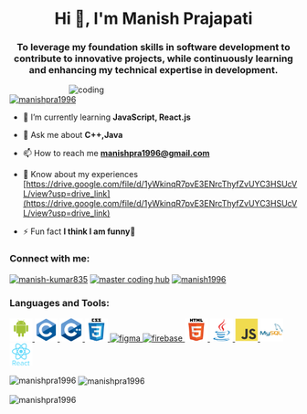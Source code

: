 <h1 align="center">Hi 👋, I'm Manish Prajapati</h1>
<h3 align="center">To leverage my foundation skills in software development to contribute to innovative projects, while continuously learning and enhancing my technical expertise in development.</h3>

<image align="right" alt="coding" width="400" src="https://www.google.com/url?sa=i&url=https%3A%2F%2Fgithub.com%2Frudrabarad%2FGifs&psig=AOvVaw0tskepRBLJ7vsokLpGi10o&ust=1721135859748000&source=images&cd=vfe&opi=89978449&ved=0CBAQjRxqFwoTCJD43vOQqYcDFQAAAAAdAAAAABAE">

<p align="left"> <a href="https://github.com/ryo-ma/github-profile-trophy"><img src="https://github-profile-trophy.vercel.app/?username=manishpra1996" alt="manishpra1996" /></a> </p>

- 🌱 I’m currently learning **JavaScript, React.js**

- 💬 Ask me about **C++,Java**

- 📫 How to reach me **manishpra1996@gmail.com**

- 📄 Know about my experiences [https://drive.google.com/file/d/1yWkinqR7pvE3ENrcThyfZvUYC3HSUcVL/view?usp=drive_link](https://drive.google.com/file/d/1yWkinqR7pvE3ENrcThyfZvUYC3HSUcVL/view?usp=drive_link)

- ⚡ Fun fact **I think I am funny🤩**

<h3 align="left">Connect with me:</h3>
<p align="left">
<a href="https://linkedin.com/in/manish-kumar835" target="blank"><img align="center" src="https://raw.githubusercontent.com/rahuldkjain/github-profile-readme-generator/master/src/images/icons/Social/linked-in-alt.svg" alt="manish-kumar835" height="30" width="40" /></a>
<a href="https://www.youtube.com/c/master coding hub" target="blank"><img align="center" src="https://raw.githubusercontent.com/rahuldkjain/github-profile-readme-generator/master/src/images/icons/Social/youtube.svg" alt="master coding hub" height="30" width="40" /></a>
<a href="https://www.leetcode.com/manish1996" target="blank"><img align="center" src="https://raw.githubusercontent.com/rahuldkjain/github-profile-readme-generator/master/src/images/icons/Social/leet-code.svg" alt="manish1996" height="30" width="40" /></a>
</p>

<h3 align="left">Languages and Tools:</h3>
<p align="left"> <a href="https://developer.android.com" target="_blank" rel="noreferrer"> <img src="https://raw.githubusercontent.com/devicons/devicon/master/icons/android/android-original-wordmark.svg" alt="android" width="40" height="40"/> </a> <a href="https://www.cprogramming.com/" target="_blank" rel="noreferrer"> <img src="https://raw.githubusercontent.com/devicons/devicon/master/icons/c/c-original.svg" alt="c" width="40" height="40"/> </a> <a href="https://www.w3schools.com/cpp/" target="_blank" rel="noreferrer"> <img src="https://raw.githubusercontent.com/devicons/devicon/master/icons/cplusplus/cplusplus-original.svg" alt="cplusplus" width="40" height="40"/> </a> <a href="https://www.w3schools.com/css/" target="_blank" rel="noreferrer"> <img src="https://raw.githubusercontent.com/devicons/devicon/master/icons/css3/css3-original-wordmark.svg" alt="css3" width="40" height="40"/> </a> <a href="https://www.figma.com/" target="_blank" rel="noreferrer"> <img src="https://www.vectorlogo.zone/logos/figma/figma-icon.svg" alt="figma" width="40" height="40"/> </a> <a href="https://firebase.google.com/" target="_blank" rel="noreferrer"> <img src="https://www.vectorlogo.zone/logos/firebase/firebase-icon.svg" alt="firebase" width="40" height="40"/> </a> <a href="https://www.w3.org/html/" target="_blank" rel="noreferrer"> <img src="https://raw.githubusercontent.com/devicons/devicon/master/icons/html5/html5-original-wordmark.svg" alt="html5" width="40" height="40"/> </a> <a href="https://www.java.com" target="_blank" rel="noreferrer"> <img src="https://raw.githubusercontent.com/devicons/devicon/master/icons/java/java-original.svg" alt="java" width="40" height="40"/> </a> <a href="https://developer.mozilla.org/en-US/docs/Web/JavaScript" target="_blank" rel="noreferrer"> <img src="https://raw.githubusercontent.com/devicons/devicon/master/icons/javascript/javascript-original.svg" alt="javascript" width="40" height="40"/> </a> <a href="https://www.mysql.com/" target="_blank" rel="noreferrer"> <img src="https://raw.githubusercontent.com/devicons/devicon/master/icons/mysql/mysql-original-wordmark.svg" alt="mysql" width="40" height="40"/> </a> <a href="https://reactjs.org/" target="_blank" rel="noreferrer"> <img src="https://raw.githubusercontent.com/devicons/devicon/master/icons/react/react-original-wordmark.svg" alt="react" width="40" height="40"/> </a> </p>

<p><img align="left" src="https://github-readme-stats.vercel.app/api/top-langs?username=manishpra1996&show_icons=true&locale=en&layout=compact" alt="manishpra1996" /></p>

<p>&nbsp;<img align="center" src="https://github-readme-stats.vercel.app/api?username=manishpra1996&show_icons=true&locale=en" alt="manishpra1996" /></p>

<p><img align="center" src="https://github-readme-streak-stats.herokuapp.com/?user=manishpra1996&" alt="manishpra1996" /></p>
